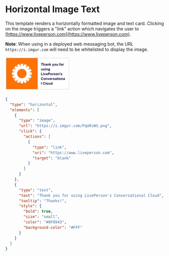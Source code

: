 # Horizontal Image Text

This template renders a horizontally formatted image and text card. Clicking on the image triggers a "link" action which navigates the user to [https://www.liveperson.com](https://www.liveperson.com).

**Note**: When using in a deployed web messaging bot, the URL `https://i.imgur.com` will need to be whitelisted to display the image.

![horizontal-image-text](Horizontal_Image_Text.jpg)

```json
{
  "type": "horizontal",
  "elements": [
    {
      "type": "image",
      "url": "https://i.imgur.com/PqUKsWS.png",
      "click": {
        "actions": [
          {
            "type": "link",
            "uri": "https://www.liveperson.com",
            "target": "blank"
          }
        ]
      }
    },
    {
      "type": "text",
      "text": "Thank you for using LivePerson's Conversational Cloud",
      "tooltip": "Thanks!",
      "style": {
        "bold": true,
        "size": "small",
        "color": "#0F0943",
        "background-color": "#FFF"
      }
    }
  ]
}

```
